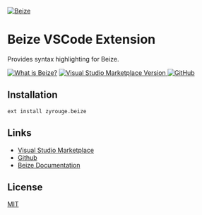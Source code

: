 [![Beize](https://github.com/zyrouge/beize/blob/main/media/banner.png?raw=true)](https://zyrouge.github.io/beize/)

# Beize VSCode Extension

Provides syntax highlighting for Beize.

[![What is Beize?](https://img.shields.io/badge/Beize%3F-022C22?label=What%20is&labelColor=6EE7B7)](https://zyrouge.github.io/beize/)
[![Visual Studio Marketplace Version](https://img.shields.io/visual-studio-marketplace/v/zyrouge.beize)
](https://marketplace.visualstudio.com/items?itemName=zyrouge.beize)
[![GitHub](https://img.shields.io/github/license/zyrouge/beize-vscode-extension)](https://github.com/zyrouge/beize-vscode-extension)

## Installation

```
ext install zyrouge.beize
```

## Links

-   [Visual Studio Marketplace](https://marketplace.visualstudio.com/items?itemName=zyrouge.beize)
-   [Github](https://github.com/zyrouge/beize-vscode-extension)
-   [Beize Documentation](https://zyrouge.github.io/beize/)

## License

[MIT](./LICENSE)
